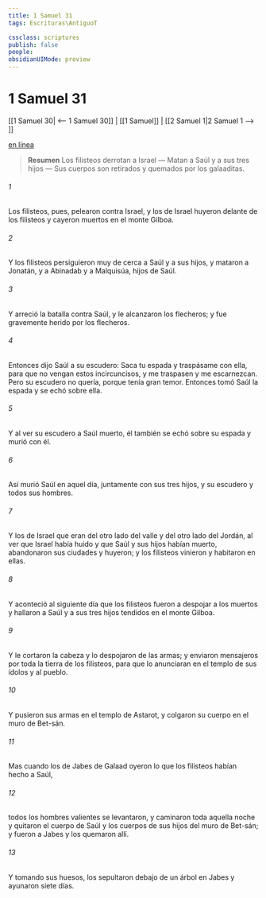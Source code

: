 ```yaml
---
title: 1 Samuel 31
tags: Escrituras\AntiguoT

cssclass: scriptures
publish: false
people:
obsidianUIMode: preview
---
```


# 1 Samuel 31
[[1 Samuel 30| <-- 1 Samuel 30]] | [[1 Samuel]] | [[2 Samuel 1|2 Samuel 1 --> ]]

[en línea](https://churchofjesuschrist.org/study/scriptures/ot/1-sam/31?lang=spa)

> __Resumen__
Los filisteos derrotan a Israel — Matan a Saúl y a sus tres hijos — Sus cuerpos son retirados y quemados por los galaaditas.

###### 1 
Los filisteos, pues, pelearon contra Israel, y los de Israel huyeron delante de los filisteos y cayeron muertos en el monte Gilboa.

###### 2 
Y los filisteos persiguieron muy de cerca a Saúl y a sus hijos, y mataron a Jonatán, y a Abinadab y a Malquisúa, hijos de Saúl.

###### 3 
Y arreció la batalla contra Saúl, y le alcanzaron los flecheros; y fue gravemente herido por los flecheros.

###### 4 
Entonces dijo Saúl a su escudero: Saca tu espada y traspásame con ella, para que no vengan estos incircuncisos, y me traspasen y me escarnezcan. Pero su escudero no quería, porque tenía gran temor. Entonces tomó Saúl la espada y se echó sobre ella.

###### 5 
Y al ver su escudero a Saúl muerto, él también se echó sobre su espada y murió con él.

###### 6 
Así murió Saúl en aquel día, juntamente con sus tres hijos, y su escudero y todos sus hombres.

###### 7 
Y los de Israel que eran del otro lado del valle y del otro lado del Jordán, al ver que Israel había huido y que Saúl y sus hijos habían muerto, abandonaron sus ciudades y huyeron; y los filisteos vinieron y habitaron en ellas.

###### 8 
Y aconteció al siguiente día que los filisteos fueron a despojar a los muertos y hallaron a Saúl y a sus tres hijos tendidos en el monte Gilboa.

###### 9 
Y le cortaron la cabeza y lo despojaron de las armas; y enviaron mensajeros por toda la tierra de los filisteos, para que lo anunciaran en el templo de sus ídolos y al pueblo.

###### 10 
Y pusieron sus armas en el templo de Astarot, y colgaron su cuerpo en el muro de Bet-sán.

###### 11 
Mas cuando los de Jabes de Galaad oyeron lo que los filisteos habían hecho a Saúl,

###### 12 
todos los hombres valientes se levantaron, y caminaron toda aquella noche y quitaron el cuerpo de Saúl y los cuerpos de sus hijos del muro de Bet-sán; y fueron a Jabes y los quemaron allí.

###### 13 
Y tomando sus huesos, los sepultaron debajo de un árbol en Jabes y ayunaron siete días.

